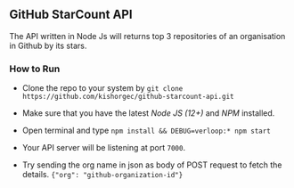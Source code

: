 ## GitHub StarCount API 

The API written in Node Js will returns top 3 repositories of an organisation in Github by its
stars.

### How to Run

- Clone the repo to your system by `git clone https://github.com/kishorgec/github-starcount-api.git`

- Make sure that you have the latest _Node JS (12+)_ and _NPM_ installed.

- Open terminal and type `npm install && DEBUG=verloop:* npm start`

- Your API server will be listening at port `7000`.

- Try sending the org name in json as body of POST request to fetch the details. `{"org": "github-organization-id"}`